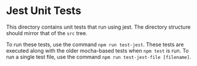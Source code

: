 # Jest Unit Tests

This directory contains unit tests that run using jest. The directory structure should mirror that of the `src` tree.

To run these tests, use the command `npm run test-jest`. These tests are executed along with the older mocha-based tests when `npm test` is run.
To run a single test file, use the command `npm run test-jest-file [filename]`.
